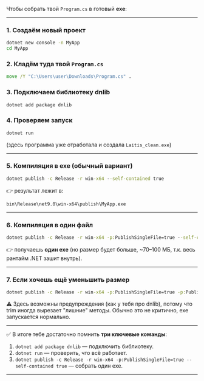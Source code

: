 Чтобы собрать твой `Program.cs` в готовый **exe**:

---

### 1. Создаём новый проект

```bat
dotnet new console -n MyApp
cd MyApp
```

### 2. Кладём туда твой `Program.cs`

```bat
move /Y "C:\Users\user\Downloads\Program.cs" .
```

### 3. Подключаем библиотеку dnlib

```bat
dotnet add package dnlib
```

### 4. Проверяем запуск

```bat
dotnet run
```

(здесь программа уже отработала и создала `Laitis_clean.exe`)

---

### 5. Компиляция в exe (обычный вариант)

```bat
dotnet publish -c Release -r win-x64 --self-contained true
```

👉 результат лежит в:

```
bin\Release\net9.0\win-x64\publish\MyApp.exe
```

---

### 6. Компиляция в **один файл**

```bat
dotnet publish -c Release -r win-x64 -p:PublishSingleFile=true --self-contained true
```

👉 получаешь **один exe** (но размер будет больше, ~70–100 МБ, т.к. весь рантайм .NET зашит внутрь).

---

### 7. Если хочешь ещё уменьшить размер

```bat
dotnet publish -c Release -r win-x64 -p:PublishSingleFile=true -p:PublishTrimmed=true --self-contained true
```

⚠️ Здесь возможны предупреждения (как у тебя про dnlib), потому что trim иногда вырезает "лишние" методы. Обычно это не критично, exe запускается нормально.

---

✅ В итоге тебе достаточно помнить **три ключевые команды**:

1. `dotnet add package dnlib` — подключить библиотеку.
2. `dotnet run` — проверить, что всё работает.
3. `dotnet publish -c Release -r win-x64 -p:PublishSingleFile=true --self-contained true` — собрать один exe.

---

